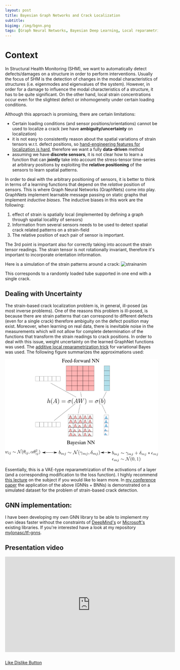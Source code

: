 ```yaml
---
layout: post
title: Bayesian Graph Networks and Crack Localization
subtitle: 
bigimg: /img/bgnn.png
tags: [Graph Neural Networks, Bayesian Deep Learning, Local reparametrization, Crack Detection, PhD]
---
```


# Context
In Structural Health Monitoring (SHM), we want to automatically detect defects/damages on a structure in order to perform interventions.
Usually the focus of SHM is the detection of changes in the modal characteristics of structures (i.e. eigenmodes and eigenvalues of the system).
 However, in order for a damage to influence the modal characteristics of a structure, it has to be quite significant. On the other hand, local strain concentrations occur even for the slightest defect or inhomogeneity under certain loading conditions.

Although this approach is promising, there are certain limitations:

* Certain loading conditions (and sensor positions/orientations) cannot be used to localize a crack (we have **ambiguity/uncertainty** on localization)
* it is not easy to consistently reason about the spatial variations of strain tensors w.r.t. defect positions, so [hand-engineering features for localization is hard](https://www.research-collection.ethz.ch/bitstream/handle/20.500.11850/315815/1/Spatio_temporal_crack_detection.pdf), therefore we want a fully **data-driven** method 
* assuming we have **discrete sensors**, it is not clear how to learn a function that can **jointly** take into account the stress-tensor time-series at arbitrary positions by exploiting the **relative positioning** of the sensors to learn spatial patterns.

In order to deal with the arbitrary positioning of sensors, it is better to think in terms of a learning functions that depend on the *relative* position of sensors. This is where Graph Neural Networks (GraphNets) come into play. GraphNets implement learnable message passing on static graphs that implement *inductive biases*. The inductive biases in this work are the following:

1. effect of strain is spatially local (implemented by defining a graph through spatial locallity of sensors)
2. Information from several sensors needs to be used to detect spatial crack related patterns on a strain-field
3. The relative position of each pair of sensor is important.

The 3rd point is important also for correctly taking into account the strain tensor readings. The strain tensor is not rotationally invariant, therefore it's important to incorporate orientation information.

Here is a simulation of the strain patterns around a crack:
![strainanim](/img/strainanim.gif)

This corresponds to a randomly loaded tube supported in one end with a single crack.

## Dealing with Uncertainty
The strain-based crack localization problem is, in general, ill-posed (as most inverse problems).
One of the reasons this problem is ill-posed, is because there are strain patterns that can correspond to different defects (even for a single crack) therefore ambiguity on the defect position may exist.
Moreover, when learning on real data, there is inevitable noise in the measurements which will not allow for complete determination of the functions that transform the strain readings to crack positions. 
In order to deal with this issue, weight uncertainty on the learned GraphNet functions was used. The [additive local reparametrization trick](https://www.tensorflow.org/probability/api_docs/python/tfp/layers/DenseLocalReparameterization) for variational Bayes was used. The following figure summarizes the approximations used:

![locrep](/img/bnnlocrep.png)

Essentially, this is a VAE-type reparametrization of the activations of a layer (and a corresponding modification to the loss function). 
I highly recommend [this lecture](https://youtu.be/DFdqafS4iN4?t=1126) on the subject if you would like to learn more.
In [my conference paper](https://arxiv.org/pdf/2012.06791.pdf) the application of the above (GNNs + BNNs) is demonstrated on a simulated dataset for the problem of strain-based crack detection.

## GNN implementation:
I have been developing my own GNN library to be able to implement my own ideas faster without the constraints of [DeepMind's](https://github.com/deepmind/graph_nets) or [Microsoft's](https://github.com/microsoft/tf2-gnn) existing libraries. If you're interested have a look at my repository [mylonasc/tf-gnns](https://github.com/mylonasc/tf_gnns). 

## Presentation video
<iframe width="560" height="315" src="https://www.youtube.com/embed/_2UqsidmosY" frameborder="0" allow="accelerometer; autoplay; clipboard-write; encrypted-media; gyroscope; picture-in-picture" allowfullscreen></iframe>

<h3></h3><!-- Start BawkBox Code--><script data-sil-id="6035585e3c0d090013685dc0">var loadWidget = function() { var d = document, w = window, l = window.location,p = l.protocol == "file:" ? "http://" : "//"; if (!w.WS) w.WS = {}; c = w.WS; var m=function(t, o){ var e = d.getElementsByTagName("script"); e=e[e.length-1]; var n = d.createElement(t); if (t=="script") {n.async=true;} for (k in o) n[k] = o[k]; e.parentNode.insertBefore(n, e)}; m("script", { src: p + "bawkbox.com/widget/like-dislike/6035585e3c0d090013685dc0?page=" +encodeURIComponent(l+''), type: 'text/javascript' }); c.load_net = m; }; if(window.Squarespace){ document.addEventListener('DOMContentLoaded', loadWidget); setTimeOut(function(){ document.addEventListener('DOMContentLoaded', loadWidget); }, 3000) } else { loadWidget() } </script><div class="sil-widget-like-dislike sil-widget" id="sil-widget-6035585e3c0d090013685dc0"><a href="//bawkbox.com/install/like-dislike">Like Dislike Button</a></div><!-- End BawkBox Code-->


